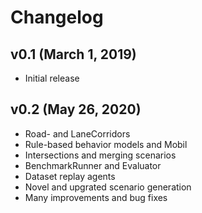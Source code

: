 Changelog
=============================

## v0.1 (March 1, 2019)

- Initial release

## v0.2 (May 26, 2020)

- Road- and LaneCorridors
- Rule-based behavior models and Mobil
- Intersections and merging scenarios
- BenchmarkRunner and Evaluator
- Dataset replay agents
- Novel and upgrated scenario generation
- Many improvements and bug fixes